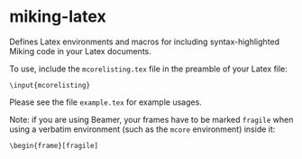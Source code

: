 # miking-latex

Defines Latex environments and macros for including syntax-highlighted Miking
code in your Latex documents.

To use, include the `mcorelisting.tex` file in the preamble of your Latex file:
```
\input{mcorelisting}
```
Please see the file `example.tex` for example usages.

Note: if you are using Beamer, your frames have to be marked `fragile` when using a verbatim environment (such as the `mcore` environment) inside it:
```
\begin{frame}[fragile]
```

